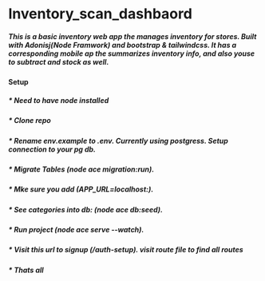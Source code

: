 # Inventory_scan_dashbaord
##### This is a basic inventory web app the manages inventory for stores. Built with Adonisj(Node Framwork) and bootstrap & tailwindcss. It has a corresponding mobile ap the summarizes inventory info, and also youse to subtract and stock as well.

#### Setup
##### * Need to have node installed
##### * Clone repo
##### * Rename env.example to .env. Currently using postgress. Setup connection to your pg db.
##### * Migrate Tables (node ace migration:run).
##### * Mke sure you add (APP_URL=localhost:<portnumber>).
##### * See categories into db: (node ace db:seed).
##### * Run project (node ace serve --watch).
##### * Visit this url to signup (<baseurl>/auth-setup). visit route file to find all routes
##### * Thats all
